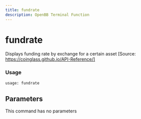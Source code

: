 ```yaml
---
title: fundrate
description: OpenBB Terminal Function
---
```


# fundrate

Displays funding rate by exchange for a certain asset [Source: https://coinglass.github.io/API-Reference/]

### Usage 
```python
usage: fundrate
```

## Parameters

This command has no parameters



